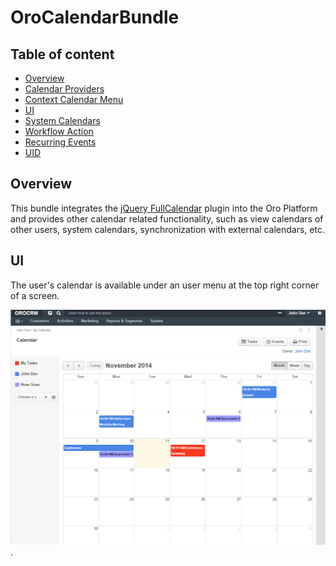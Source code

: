 OroCalendarBundle
=================

Table of content
-------
- [Overview](#overview)
- [Calendar Providers](./Resources/doc/provider.md)
- [Context Calendar Menu](./Resources/doc/contextMenu.md)
- [UI](#ui)
- [System Calendars](./Resources/doc/systemCalendars.md)
- [Workflow Action](./Resources/doc/workflowAction.md)
- [Recurring Events](./Resources/doc/recurringEvents.md)
- [UID](./Resources/doc/uid.md)

## Overview

This bundle integrates the [jQuery FullCalendar](http://arshaw.com/fullcalendar/) plugin into the Oro Platform and provides other calendar related functionality, such as view calendars of other users, system calendars, synchronization with external calendars, etc.

## UI

The user's calendar is available under an user menu at the top right corner of a screen.

![An example of a calendar](./Resources/doc/example.png).
